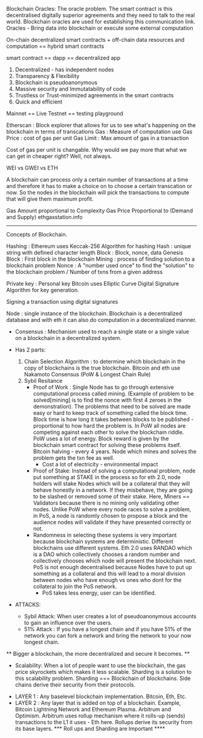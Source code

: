 Blockchain Oracles: The oracle problem.
The smart contract is this decentralised digitally superior agreements and they need to talk to the real world.
Blockchain oracles are used for establishing this communication link.
Oracles - Bring data into blockchain or execute some external computation

On-chain decentralized smart contracts + off-chain data resources and computation == hybrid smart contracts

smart contract == dapp == decentralized app

1. Decentralized - has independent nodes
2. Transparency & Flexibility
3. Blockchain is pseudoanonymous
4. Massive security and Immutatability of code
5. Trustless or Trust-minimized agreements in the smart contracts
6. Quick and efficient

Mainnet == Live
Testnet == testing playground

Etherscan : Block explorer that allows for us to see what's happening on the blockchain in terms of transcations
Gas : Measure of computation use
Gas Price : cost of gas per unit
Gas Limit : Max amount of gas in a transaction

Cost of gas per unit is changable. Why would we pay more that what we can get in cheaper right? Well, not always.

WEI vs GWEI vs ETH

A blockchain can process only a certain number of transactions at a time and therefore it has to make a choice on to choose a certain transcation or now. So the nodes in the blockchain will pick the transactions to compute that will give them maximum profit.

Gas Amount proportional to Complexity
Gas Price Proportional to (Demand and Supply) ethgasstation.info

---

Concepts of Blockchain.

Hashing : Ethereum uses Keccak-256 Algorithm for hashing
Hash : unique string with defined character length
Block : Block, nonce, data
Genesis Block : First block in the blockchain
Mining : process of finding solution to a blockchain problem
Nonce : A "number used once" to find the "solution" to the blockchain problem / Number of txns from a given address

Private key : Personal key
Bitcoin uses Elliptic Curve Digital Signature Algorithm for key generation.

Signing a transaction using digital signatures

Node : single instance of the blockchain.
Blockchain is a decentralized database and with eth it can also do computation in a decentralized manner.

- Consensus : Mechanism used to reach a single state or a single value on a blockchain in a decentralized system.
- Has 2 parts:
    1. Chain Selection Algorithm : to determine which blockchain in the copy of blockchains is the true blockchain.
    Bitcoin and eth use Nakamoto Consensus (PoW & Longest Chain Rule)
    2. Sybil Resitance 
        - Proof of Work : Single Node has to go through extensive computational process called mining. (Example of problem to be solved[mining] is to find the nonce with first 4 zeroes in the demonstration). The problems that need to be solved are made easy or hard to keep track of something called the block time. Block time is how long it takes between blocks to be published - proportional to how hard the problem is. In PoW all nodes are competing against each other to solve the blockchain riddle. PoW uses a lot of energy. Block reward is given by the blockchain smart contract for solving these problems itself. Bitcoin halving - every 4 years. Node which mines and solves the problem gets the txn fee as well. 
            - Cost a lot of electricity - environmental impact
        - Proof of Stake: Instead of solving a computational problem, node put something at STAKE in the process so for eth 2.0, node holders will stake Nodes which will be a collateral that they will behave honestly in a network. If they misbehave, they are going to be slashed or removed some of their stake. Here, Miners == Validators because there is no mining only validating other nodes. Unlike PoW where every node races to solve a problem, in PoS, a node is randomly chosen to propose a block and the audience nodes will validate if they have presented correctly or not. 
        * Randomness in selecting these systems is very important because blockchain systems are deterministic. Different blockchains use different systems. Eth 2.0 uses RANDAO which is a DAO which collectively chooses a random number and collectively chooses which node will present the blockchain next. 
        PoS is not enough decentralised because Nodes have to put up something as a collateral and this will lead to a moral division between nodes who have enough vs ones who dont for the collateral to join the PoS network. 
            - PoS takes less energy, user can be identified.

- ATTACKS:
    - Sybil Attack: When user creates a lot of pseudoanonymous accounts to gain an influence over the users.
    - 51% Attack : If you have a longest chain and if you have 51% of the network you can fork a network and bring the network to your now longest chain. 

** Bigger a blockchain, the more decentralized and secure it becomes. **

- Scalability: When a lot of people want to use the blockchain, the gas price skyrockets which makes it less scalable. Sharding is a solution to this scalability problem. Sharding === Blockchain of blockchains. Side chains derive their security from their protocols. 

* LAYER 1 : Any baselevel blockchain implementation. Bitcoin, Eth, Etc. 
* LAYER 2 : Any layer that is added on top of a blockchain. Example, Bitcoin Lightning Network and Ethereum Plasma. Arbitrum and Optimism. Arbitrum uses rollup mechanism where it rolls-up (sends) transactions to the L1 it uses - Eth here. Rollups derive its security from its base layers.
*** Roll ups and Sharding are Important ****